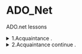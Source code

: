 # ADO_Net
 ADO.net lessons

<details><summary> 1.Acquaintance .  </summary><p>

---

[WinForms additional libs example](CW/lesson_01/orgamizer_ADO "CW\lesson_01\orgamizer_ADO")   

---

</p></details>

<details><summary> 2.Acquaintance continue .  </summary><p>

---

[WinForms additional libs example](CW/lesson_01/orgamizer_ADO "CW\lesson_01\orgamizer_ADO")   

---

</p></details>


